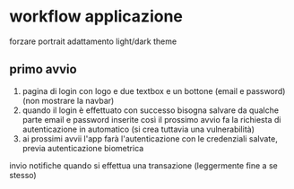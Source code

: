 # workflow applicazione
forzare portrait
adattamento light/dark theme

## primo avvio
1. pagina di login con logo e due textbox e un bottone (email e password) (non mostrare la navbar)
2. quando il login è effettuato con successo bisogna salvare da qualche parte email e password inserite così il prossimo avvio fa la richiesta di autenticazione in automatico
   (si crea tuttavia una vulnerabilità)
3. ai prossimi avvii l'app farà l'autenticazione con le credenziali salvate, previa autenticazione biometrica



invio notifiche quando si effettua una transazione (leggermente fine a se stesso)